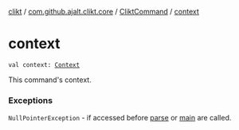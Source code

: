 [clikt](../../index.md) / [com.github.ajalt.clikt.core](../index.md) / [CliktCommand](index.md) / [context](./context.md)

# context

`val context: `[`Context`](../-context/index.md)

This command's context.

### Exceptions

`NullPointerException` - if accessed before [parse](parse.md) or [main](main.md) are called.